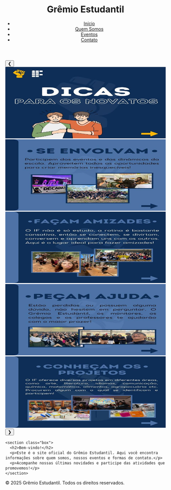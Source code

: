 <!DOCTYPE html>
<html lang="pt-br">
<head>
  <meta charset="UTF-8">
  <meta name="viewport" content="width=device-width, initial-scale=1.0">
  <title>Grêmio Estudantil</title>
  <link rel="stylesheet" href="style.css">
</head>
<body>
  <header>
    <h1>Grêmio Estudantil</h1>
    <nav>
      <ul>
        <li><a href="index.html">Início</a></li>
        <li><a href="quem-somos.html">Quem Somos</a></li>
        <li><a href="eventos.html">Eventos</a></li>
        <li><a href="contato.html">Contato</a></li>
      </ul>
    </nav>
  </header>

  <main class="container">
    <!-- Carrossel de fotos -->
    <section class="carousel">
      <button class="prev" onclick="mudarSlide(-1)">&#10094;</button>
      <div class="carousel-container">
        <img src="IMG-20250321-WA0050.jpg" class="carousel-item">
        <img src="IMG-20250321-WA0054.jpg" class="carousel-item">
        <img src="IMG-20250321-WA0055.jpg" class="carousel-item">
        <img src="IMG-20250321-WA0070.jpg" class="carousel-item">
        <img src="IMG-20250321-WA0071.jpg" class="carousel-item">
      </div>
      <button class="next" onclick="mudarSlide(1)">&#10095;</button>
    </section>

    <section class="box">
      <h2>Bem-vindo!</h2>
      <p>Este é o site oficial do Grêmio Estudantil. Aqui você encontra informações sobre quem somos, nossos eventos e formas de contato.</p>
      <p>Acompanhe nossas últimas novidades e participe das atividades que promovemos!</p>
    </section>
  </main>

  <footer>
    <p>&copy; 2025 Grêmio Estudantil. Todos os direitos reservados.</p>
  </footer>

  <script src="script.js"></script>
</body>
</html>
